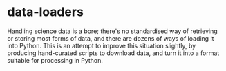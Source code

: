data-loaders
============

Handling science data is a bore; there's no standardised way of retrieving or storing most forms of data, and there are dozens of ways of loading it into Python. This is an attempt to improve this situation slightly, by producing hand-curated scripts to download data, and turn it into a format suitable for processing in Python.
